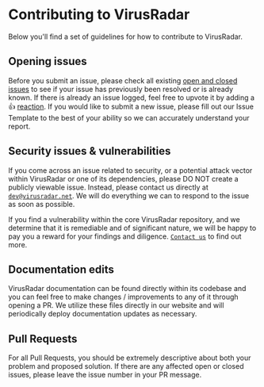 # Contributing to VirusRadar

Below you'll find a set of guidelines for how to contribute to VirusRadar.

## Opening issues

Before you submit an issue, please check all existing [open and closed issues](https://github.com/russelshane/virusradar/issues) to see if your issue has previously been resolved or is already known. If there is already an issue logged, feel free to upvote it by adding a :thumbsup: [reaction](https://github.com/blog/2119-add-reactions-to-pull-requests-issues-and-comments). If you would like to submit a new issue, please fill out our Issue Template to the best of your ability so we can accurately understand your report.

## Security issues & vulnerabilities

If you come across an issue related to security, or a potential attack vector within VirusRadar or one of its dependencies, please DO NOT create a publicly viewable issue. Instead, please contact us directly at [`dev@virusradar.net`](mailto:dev@virusradar.net). We will do everything we can to respond to the issue as soon as possible.

If you find a vulnerability within the core VirusRadar repository, and we determine that it is remediable and of significant nature, we will be happy to pay you a reward for your findings and diligence. [`Contact us`](mailto:dev@virusradar.net) to find out more.

## Documentation edits

VirusRadar documentation can be found directly within its codebase and you can feel free to make changes / improvements to any of it through opening a PR. We utilize these files directly in our website and will periodically deploy documentation updates as necessary.

## Pull Requests

For all Pull Requests, you should be extremely descriptive about both your problem and proposed solution. If there are any affected open or closed issues, please leave the issue number in your PR message.
